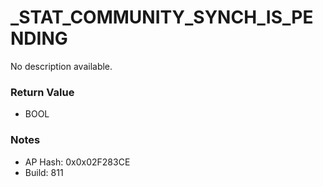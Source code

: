 # _STAT_COMMUNITY_SYNCH_IS_PENDING

No description available.

### Return Value
* BOOL

### Notes
* AP Hash: 0x0x02F283CE
* Build: 811

